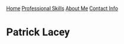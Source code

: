 <!DOCTYPE html>
<html>
<title>Patrick Lacey Home</title>
<meta charset="UTF-8">
<meta name="viewport" content="width=device-width, initial-scale=1">
<meta http-equiv="X-UA-Compatible" content="ie=edge">
<LINK rel="stylesheet" type="text/css" href="nav.md">
<link rel="stylesheet" href="css1.md">
<link rel='stylesheet' href='css2.md'>
<link rel="stylesheet" href="css3.md">
<style>
html,body,h1,h2,h3,h4,h5,h6 {font-family: "Roboto", sans-serif}
</style>
<body class="w3-light-grey">

<!-- top nav bar -->
<div class="topnav">
  <a class="active" href="https://laceyp2.github.io/laceyp2.github.io/index.mdindex.md">Home</a>
  <a href="pro.md">Professional Skills</a>
  <a href="about.md">About Me</a>
  <a href="contact.md">Contact Info</a>
</div>

<div class="w3-content w3-margin-top" style="max-width:1400px;"></div>

<head>

<h1>Patrick Lacey</h1>

</head>

<!-- comments -->

</body>
</html> 